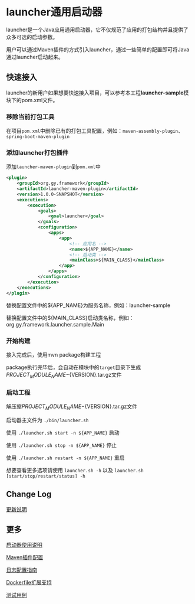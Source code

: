 # launcher通用启动器
launcher是一个Java应用通用启动器，它不仅规范了应用的打包结构并且提供了众多可选的启动参数。

用户可以通过Maven插件的方式引入launcher，通过一些简单的配置即可将Java通过launcher启动起来。

## 快速接入

launcher的新用户如果想要快速接入项目，可以参考本工程**launcher-sample**模块下的pom.xml文件。

### 移除当前打包工具

在项目`pom.xml`中删除已有的打包工具配置，例如：`maven-assembly-plugin`、`spring-boot-maven-plugin`

### 添加launcher打包插件

添加`launcher-maven-plugin`到`pom.xml`中

````xml
<plugin>
    <groupId>org.gy.framework</groupId>
    <artifactId>launcher-maven-plugin</artifactId>
    <version>1.0.0-SNAPSHOT</version>
    <executions>
        <execution>
            <goals>
                <goal>launcher</goal>
            </goals>
            <configuration>
                <apps>
                    <app>
                        <!-- 应用名 -->
                        <name>${APP_NAME}</name>
                        <!-- 启动类 -->
                        <mainClass>${MAIN_CLASS}</mainClass>
                    </app>
                </apps>
            </configuration>
        </execution>
    </executions>
</plugin>
````

替换配置文件中的${APP_NAME}为服务名称，例如：launcher-sample

替换配置文件中的${MAIN_CLASS}启动类名称，例如：org.gy.framework.launcher.sample.Main

### 开始构建

接入完成后，使用mvn package构建工程

package执行完毕后，会自动在模块中的`target`目录下生成${PROJECT_MODULE_NAME}-${VERSION}.tar.gz文件

### 启动工程

解压缩${PROJECT_MODULE_NAME}-${VERSION}.tar.gz文件

启动器主文件为 `./bin/launcher.sh`

使用 `./launcher.sh start -n ${APP_NAME}` 启动

使用 `./launcher.sh stop -n ${APP_NAME}` 停止

使用 `./launcher.sh restart -n ${APP_NAME}` 重启

想要查看更多选项请使用 `launcher.sh -h` 以及 `launcher.sh [start/stop/restart/status] -h`

## Change Log
[更新说明](docs/ChangeLog.md)

## 更多

[启动器使用说明](docs/启动器使用说明.md)

[Maven插件配置](docs/Maven插件配置.md)

[日志配置指南](docs/日志配置指南.md)

[Dockerfile扩展支持](docs/Dockerfile扩展支持.md)

[测试用例](docs/测试用例.md)


